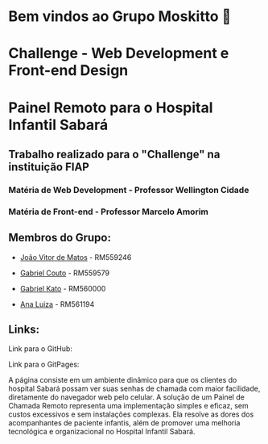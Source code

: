 # Bem vindos ao Grupo Moskitto 🦟
# Challenge - Web Development e Front-end Design 

# Painel Remoto para o Hospital Infantil Sabará

## Trabalho realizado para o "Challenge" na instituição FIAP
### Matéria de Web Development - Professor Wellington Cidade
### Matéria de Front-end - Professor Marcelo Amorim

## Membros do Grupo:

- [João Vitor de Matos](https://github.com/joaomatosq) - RM559246
  
- [Gabriel Couto](https://github.com/rouri404) - RM559579

- [Gabriel Kato](https://github.com/kato8088) - RM560000

- [Ana Luiza](https://github.com/anarand) - RM561194

## Links:

Link para o GitHub:

Link para o GitPages:


A página consiste em um ambiente dinâmico para que os clientes do hospital Sabará possam ver suas senhas de chamada com maior facilidade, diretamente do navegador web pelo celular. 
A solução de um Painel de Chamada Remoto representa uma implementação simples e eficaz, sem custos excessivos e sem instalações complexas. Ela resolve as dores dos acompanhantes de paciente infantis, além de promover uma melhoria tecnológica e organizacional no Hospital Infantil Sabará.
